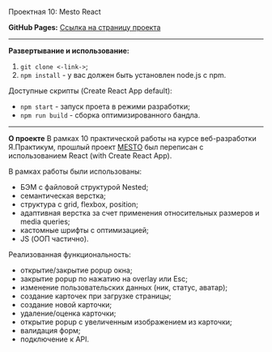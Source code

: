 Проектная 10: Mesto React

**GitHub Pages:** [Ссылка на страницу проекта](https://ilyasobolev11.github.io/mesto-react/)

---

**Развертывание и использование:**

1. `git clone <-link->`;
2. `npm install` - у вас должен быть установлен node.js с npm.

Доступные скрипты (Create React App default):
* `npm start` - запуск проета в режими разработки;
* `npm run build` - сборка оптимизированного бандла.

---

**О проекте**
В рамках 10 практической работы на курсе веб-разработки Я.Практикум, прошлый проект [MESTO](https://github.com/ilyasobolev11/mesto) был переписан с использованием React (with Create React App).

В рамках работы были использованы:
* БЭМ с файловой структурой Nested;
* семантическая верстка;
* структура с grid, flexbox, position;
* адаптивная верстка за счет применения относительных размеров и media queries;
* кастомные шрифты c оптимизацией;
* JS (ООП частично).

Реализованная функциональность:
* открытие/закрытие popup окна;
* закрытие popup по нажатию на overlay или Esc;
* изменение пользовательских данных (ник, статус, аватар);
* создание карточек при загрузке страницы;
* создание новой карточки;
* удаление/оценка карточки;
* открытие popup с увеличенным изображением из карточки;
* валидация форм;
* подключение к API.
